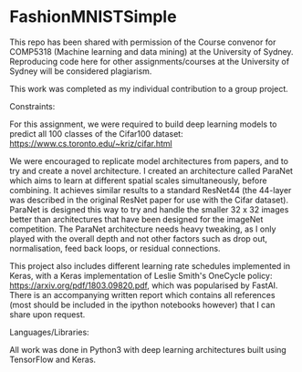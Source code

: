# FashionMNISTSimple

This repo has been shared with permission of the Course convenor for COMP5318 (Machine learning and data mining) at the University of Sydney. Reproducing code here for other assignments/courses at the University of Sydney will be considered plagiarism.

This work was completed as my individual contribution to a group project. 

Constraints:

For this assignment, we were required to build deep learning models to predict all 100 classes of the Cifar100 dataset: https://www.cs.toronto.edu/~kriz/cifar.html 

We were encouraged to replicate model architectures from papers, and to try and create a novel architecture. I created an architecture called ParaNet which aims to learn at different spatial scales simultaneously, before combining. It achieves similar results to a standard ResNet44 (the 44-layer was described in the original ResNet paper for use with the Cifar dataset). ParaNet is designed this way to try and handle the smaller 32 x 32 images better than architectures that have been designed for the imageNet competition. The ParaNet architecture needs heavy tweaking, as I only played with the overall depth and not other factors such as drop out, normalisation, feed back loops, or residual connections. 

This project also includes different learning rate schedules implemented in Keras, with a Keras implementation of Leslie Smith's OneCycle policy: https://arxiv.org/pdf/1803.09820.pdf, which was popularised by FastAI. There is an accompanying written report which contains all references (most should be included in the ipython notebooks however) that I can share upon request. 

Languages/Libraries:

All work was done in Python3 with deep learning architectures built using TensorFlow and Keras. 

